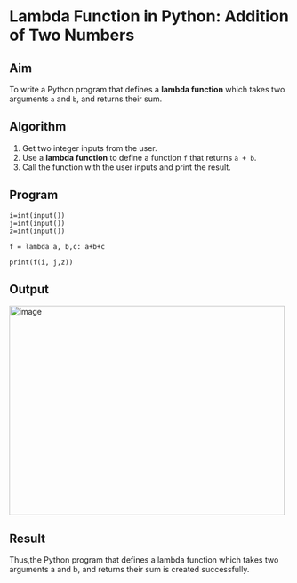 # Lambda Function in Python: Addition of Two Numbers

## Aim
To write a Python program that defines a **lambda function** which takes two arguments `a` and `b`, and returns their sum.

## Algorithm
1. Get two integer inputs from the user.
2. Use a **lambda function** to define a function `f` that returns `a + b`.
3. Call the function with the user inputs and print the result.

## Program
```
i=int(input())
j=int(input())
z=int(input())

f = lambda a, b,c: a+b+c

print(f(i, j,z))
```

## Output
<img width="495" height="377" alt="image" src="https://github.com/user-attachments/assets/b48e7c05-ef44-4746-a37f-8cd72624b44f" />


## Result
Thus,the Python program that defines a lambda function which takes two arguments a and b, and returns their sum is created successfully.
